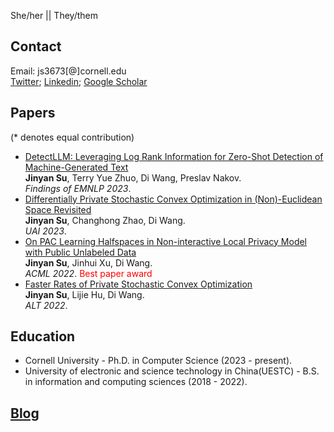 She/her \|\| They/them

## Contact
Email: js3673[@]cornell.edu
<br>[Twitter](https://twitter.com/SuJinyan6); [Linkedin](https://www.linkedin.com/in/jinyan-su-b3b856276/); [Google Scholar](https://scholar.google.com/citations?hl=zh-CN&user=yRNsFuMAAAAJ&view_op=list_works&authuser=1)

## Papers
(\* denotes equal contribution)

- [DetectLLM: Leveraging Log Rank Information for Zero-Shot Detection of Machine-Generated Text](https://arxiv.org/pdf/2306.05540.pdf)
<br>**Jinyan Su**, Terry Yue Zhuo, Di Wang, Preslav Nakov.
<br>*Findings of EMNLP 2023*.
- [Differentially Private Stochastic Convex Optimization in (Non)-Euclidean Space Revisited](https://arxiv.org/abs/2303.18047)
<br>**Jinyan Su**, Changhong Zhao, Di Wang.
<br>*UAI 2023*.
- [On PAC Learning Halfspaces in Non-interactive Local Privacy Model with Public Unlabeled Data](https://arxiv.org/abs/2209.08319)
<br>**Jinyan Su**, Jinhui Xu, Di Wang.
<br>*ACML 2022*. <font color=red>Best paper award</font>
- [Faster Rates of Private Stochastic Convex Optimization](https://arxiv.org/abs/2108.00331)
<br>**Jinyan Su**, Lijie Hu, Di Wang.
<br>*ALT 2022*.



## Education
- Cornell University - Ph.D. in Computer Science  (2023 - present). 
- University of electronic and science technology in China(UESTC) - B.S. in information and computing sciences (2018 - 2022).

## [Blog](https://jinyansu.notion.site/jinyansu/Blog-9477b268fe984e69ba0d20f49c9838f1)


